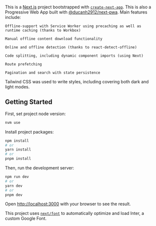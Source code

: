 This is a [Next.js](https://nextjs.org/) project bootstrapped with [`create-next-app`](https://github.com/vercel/next.js/tree/canary/packages/create-next-app).
This is also a Progressive Web App built with [@ducanh2912/next-pwa](https://www.npmjs.com/package/@ducanh2912/next-pwa). Main features include:

    Offline-support with Service Worker using precaching as well as runtime caching (thanks to Workbox)
    
    Manual offline content download functionality

    Online and offline detection (thanks to react-detect-offline) 

    Code splitting, including dynamic component imports (using Next)
    
    Route prefetching
    
    Pagination and search with state persistence

Tailwind CSS was used to write styles, including covering both dark and light modes.

## Getting Started
First, set project node version:

```bash
nvm use
```

Install project packages:

```bash
npm install
# or
yarn install
# or
pnpm install
```

Then, run the development server:

```bash
npm run dev
# or
yarn dev
# or
pnpm dev
```

Open [http://localhost:3000](http://localhost:3000) with your browser to see the result.

This project uses [`next/font`](https://nextjs.org/docs/basic-features/font-optimization) to automatically optimize and load Inter, a custom Google Font.
